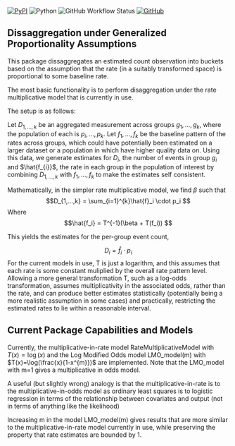 [![PyPI](https://img.shields.io/pypi/v/pydisagg)](https://pypi.org/project/pydisagg/)
![Python](https://img.shields.io/badge/python-3.8,_3.9-blue.svg)
![GitHub Workflow Status](https://img.shields.io/github/actions/workflow/status/ihmeuw-msca/pyDisagg/ci.yml)
[![GitHub](https://img.shields.io/github/license/ihmeuw-msca/pyDisagg)](./LICENSE)

## Dissaggregation under Generalized Proportionality Assumptions
This package dissaggregates an estimated count observation into buckets based on the assumption that the rate (in a suitably transformed space) is proportional to some baseline rate. 

The most basic functionality is to perform disaggregation under the rate multiplicative model that is currently in use. 

The setup is as follows: 

Let $D_{1,...,k}$ be an aggregated measurement across groups ${g_1,...,g_k}$, where the population of each is $p_i,...,p_k$. Let $f_1,...,f_k$ be the baseline pattern of the rates across groups, which could have potentially been estimated on a larger dataset or a population in which have higher quality data on. Using this data, we generate estimates for $D_i$, the number of events in group $g_i$ and $\hat{f_{i}}$, the rate in each group in the population of interest by combining $D_{1,...,k}$ with $f_1,...,f_k$ to make the estimates self consistent. 

Mathematically, in the simpler rate multiplicative model, we find $\beta$ such that 
$$D_{1,...,k} = \sum_{i=1}^{k}\hat{f}_i \cdot p_i $$
Where
$$\hat{f_i} = T^{-1}(\beta + T(f_i)) $$

This yields the estimates for the per-group event count, 

$$D_i = \hat f_i \cdot p_i $$
For the current models in use, T is just a logarithm, and this assumes that each rate is some constant muliplied by the overall rate pattern level. Allowing a more general transformation T, such as a log-odds transformation, assumes multiplicativity in the associated odds, rather than the rate, and can produce better estimates statistically (potentially being a more realistic assumption in some cases) and practically, restricting the estimated rates to lie within a reasonable interval. 

## Current Package Capabilities and Models
Currently, the multiplicative-in-rate model RateMultiplicativeModel with $T(x)=\log(x)$ and the Log Modified Odds model LMO_model(m) with $T(x)=\log(\frac{x}{1-x^{m}})$ are implemented. Note that the LMO_model with m=1 gives a multiplicative in odds model.

A useful (but slightly wrong) analogy is that the multiplicative-in-rate is to the multiplicative-in-odds model as ordinary least squares is to logistic regression in terms of the relationship between covariates and output (not in terms of anything like the likelihood)

Increasing m in the model LMO_model(m) gives results that are more similar to the multiplicative-in-rate model currently in use, while preserving the property that rate estimates are bounded by 1. 
